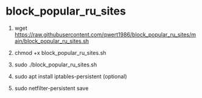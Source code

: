 # block_popular_ru_sites

1. wget https://raw.githubusercontent.com/qwert1986/block_popular_ru_sites/main/block_popular_ru_sites.sh

2. chmod +x block_popular_ru_sites.sh

3. sudo ./block_popular_ru_sites.sh

4. sudo apt install iptables-persistent (optional)

5. sudo netfilter-persistent save
